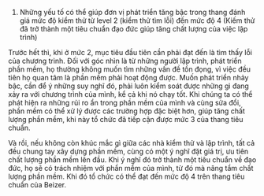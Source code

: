 1. Những yếu tố có thể giúp đơn vị phát triển tăng bậc trong thang đánh giá mức độ kiểm thử từ level 2 (kiểm thử tìm lỗi) đến mức độ 4 (Kiếm thử đã trở thành một tiêu chuẩn đạo đức giúp tăng chất lượng của việc lập trình)

Trước hết thì, khi ở mức 2, mục tiêu đầu tiên cần phải đạt đến là tìm thấy lỗi của chương trình. 
Đối với góc nhìn là từ những người lập trình, phát triển phần mềm, họ thường không muốn tìm những vấn đề tồn đọng, vì việc đều tiên họ quan tâm là phần mềm phải hoạt động được. Muốn phát triển nhảy bậc, cần để ý những suy nghĩ đó, phải luôn kiểm soát được những gì đang xảy ra với chương trình của mình, kể cả khi nó chạy tốt.
Khi chúng ta có thể phát hiện ra những rủi ro ẩn trong phần mềm của mình và cùng sửa đổi, phần mềm có thể xử lý được các trường hợp đặc biệt hơn, giúp tăng chất lượng phần mềm, khi này tổ chức đã tiếp cận được mức 3 của thang tiêu chuẩn.

Và rồi, nếu không còn khúc mắc gì giữa các nhà kiểm thử và lập trình, tất cả đều chung tay xây dựng phần mềm, cùng có một ý nghĩ đặt giá trị, ưu tiên chất lượng phần mềm lên đầu. Khi ý nghĩ đó trở thành một tiêu chuẩn về đạo đức, họ sẽ có trách nhiệm với phần mềm của mình, từ đó mà nâng tầm chất lượng phần mềm. Khi đó tổ chức có thể đạt đến mức độ 4 trên thang tiêu chuẩn của Beizer.  
